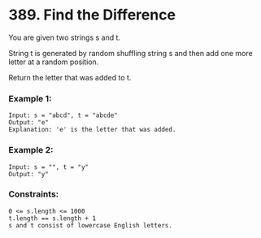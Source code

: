 # 389. Find the Difference

You are given two strings s and t.

String t is generated by random shuffling string s and then add one more letter at a random position.

Return the letter that was added to t.

 

### Example 1:
```
Input: s = "abcd", t = "abcde"
Output: "e"
Explanation: 'e' is the letter that was added.
```
### Example 2:
```
Input: s = "", t = "y"
Output: "y"
```

### Constraints:
```
0 <= s.length <= 1000
t.length == s.length + 1
s and t consist of lowercase English letters.
```
